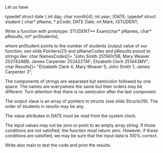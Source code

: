 Let us have

typedef struct date
{
	int day;
	char month[4];
	int year;
}DATE;
typedef struct student
{
	char* pName, * pCode; 
	DATE Date;
	int Mark;
}STUDENT;

Write a function with prototype:
STUDENT** Exam(char* pNames, char* pResults, int* pnStudents);

where pnStudent points to the number of students (output value of our function, see slide Pointers(21) and pNameCodes
and pResults poiunt to strings like:
char NamesCodes[]= "John Smith 25156IVSB; Mary Weaver 253742ABB; James Carpenter 252422TAF; Elizabeth Clerk 251443MV";
char Results[]= "Elizabeth Clerk 4; Mary Weaver 5; John Smith 1; James Carpenter 3";

The components of strings are separated byt semicolon followed by one space. The names are everywhere the same but their
orders may be different. Turn attention that there is no semicolon after the last component.

The output vlaue is an array of pointers to structs (see slide Structs(19). The order of students in results may be any.

The value attributes in DATE must be read from the system clock.

The input values may not be zero or point to an empty array string. If those conditions are not satisfied, the function
must return zero. However, if those conditions are satisfied, we may be sure that the input data is 100% correct.

Write also main to test the code and print the results.